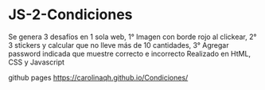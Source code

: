 # JS-2-Condiciones


Se genera 3 desafíos en 1 sola web, 1° Imagen con borde rojo al clickear, 2° 3 stickers y calcular que no lleve más de 10 cantidades,  3° Agregar password indicada que muestre correcto e incorrecto Realizado en HtML, CSS y Javascript

github pages https://carolinaqh.github.io/Condiciones/
